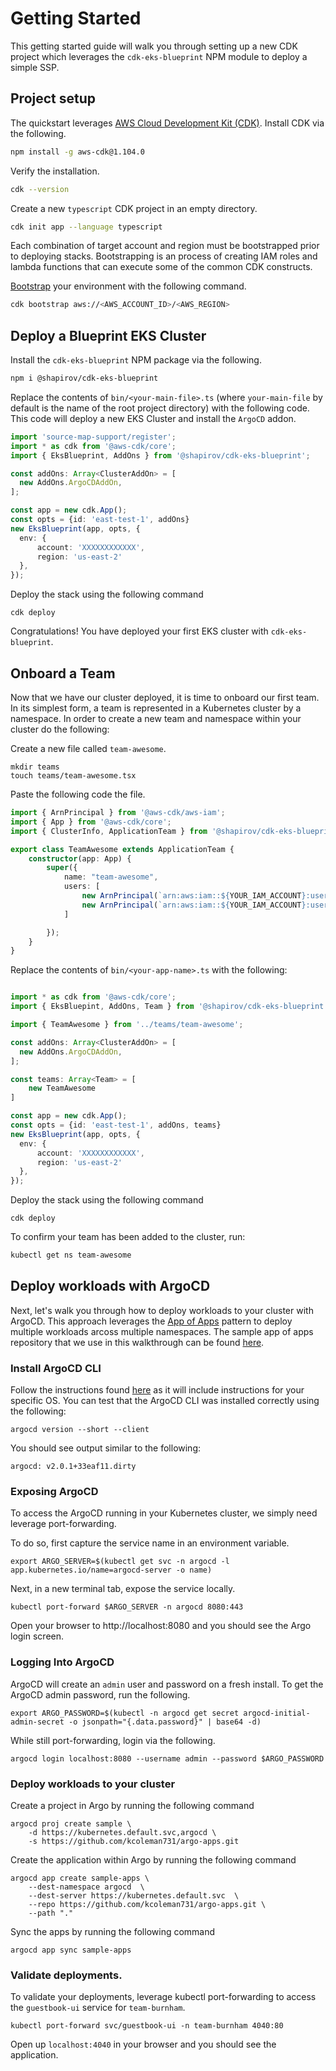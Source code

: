# Getting Started 

This getting started guide will walk you through setting up a new CDK project which leverages the `cdk-eks-blueprint` NPM module to deploy a simple SSP. 

## Project setup

The quickstart leverages [AWS Cloud Development Kit (CDK)](https://aws.amazon.com/cdk/). Install CDK via the following.

```bash
npm install -g aws-cdk@1.104.0
```

Verify the installation.

```bash
cdk --version
```

Create a new `typescript` CDK project in an empty directory.

```bash
cdk init app --language typescript
```

Each combination of target account and region must be bootstrapped prior to deploying stacks.
Bootstrapping is an process of creating IAM roles and lambda functions that can execute some of the common CDK constructs.

[Bootstrap](https://docs.aws.amazon.com/cdk/latest/guide/bootstrapping.html) your environment with the following command. 

```bash
cdk bootstrap aws://<AWS_ACCOUNT_ID>/<AWS_REGION>
```

## Deploy a Blueprint EKS Cluster

Install the `cdk-eks-blueprint` NPM package via the following.

```bash
npm i @shapirov/cdk-eks-blueprint
```

Replace the contents of `bin/<your-main-file>.ts` (where `your-main-file` by default is the name of the root project directory) with the following code. This code will deploy a new EKS Cluster and install the `ArgoCD` addon.

```typescript
import 'source-map-support/register';
import * as cdk from '@aws-cdk/core';
import { EksBlueprint, AddOns } from '@shapirov/cdk-eks-blueprint';

const addOns: Array<ClusterAddOn> = [
  new AddOns.ArgoCDAddOn,
];

const app = new cdk.App();
const opts = {id: 'east-test-1', addOns}
new EksBlueprint(app, opts, {
  env: {
      account: 'XXXXXXXXXXXX',
      region: 'us-east-2'
  },
});
```

Deploy the stack using the following command

```
cdk deploy
```

Congratulations! You have deployed your first EKS cluster with `cdk-eks-blueprint`.

## Onboard a Team

Now that we have our cluster deployed, it is time to onboard our first team. In its simplest form, a team is represented in a Kubernetes cluster by a namespace. In order to create a new team and namespace within your cluster do the following:

Create a new file called `team-awesome`.

```
mkdir teams
touch teams/team-awesome.tsx
```

Paste the following code the file. 

```typescript
import { ArnPrincipal } from '@aws-cdk/aws-iam';
import { App } from '@aws-cdk/core';
import { ClusterInfo, ApplicationTeam } from '@shapirov/cdk-eks-blueprint';

export class TeamAwesome extends ApplicationTeam {
    constructor(app: App) {
        super({
            name: "team-awesome",
            users: [
                new ArnPrincipal(`arn:aws:iam::${YOUR_IAM_ACCOUNT}:user/user1`),  
                new ArnPrincipal(`arn:aws:iam::${YOUR_IAM_ACCOUNT}:user/user2`)
            ]

        });
    }
}
```

Replace the contents of `bin/<your-app-name>.ts` with the following:

```typescript

import * as cdk from '@aws-cdk/core';
import { EksBluepint, AddOns, Team } from '@shapirov/cdk-eks-blueprint';

import { TeamAwesome } from '../teams/team-awesome';

const addOns: Array<ClusterAddOn> = [
  new AddOns.ArgoCDAddOn,
];

const teams: Array<Team> = [
    new TeamAwesome
]

const app = new cdk.App();
const opts = {id: 'east-test-1', addOns, teams}
new EksBlueprint(app, opts, {
  env: {
      account: 'XXXXXXXXXXXX',
      region: 'us-east-2'
  },
});
```

Deploy the stack using the following command

```
cdk deploy
```

To confirm your team has been added to the cluster, run:

```bash 
kubectl get ns team-awesome
```

## Deploy workloads with ArgoCD

Next, let's walk you through how to deploy workloads to your cluster with ArgoCD. This approach leverages the [App of Apps](https://argoproj.github.io/argo-cd/operator-manual/cluster-bootstrapping/#app-of-apps-pattern) pattern to deploy multiple workloads arcoss multiple namespaces. The sample app of apps repository that we use in this walkthrough can be found [here](https://github.com/kcoleman731/argo-apps.git).

### Install ArgoCD CLI

Follow the instructions found [here](https://argoproj.github.io/argo-cd/cli_installation/) as it will include instructions for your specific OS. You can test that the ArgoCD CLI was installed correctly using the following:

```
argocd version --short --client
```

You should see output similar to the following:

```
argocd: v2.0.1+33eaf11.dirty
```

### Exposing ArgoCD

To access the ArgoCD running in your Kubernetes cluster, we simply need leverage port-forwarding.

To do so, first capture the service name in an environment variable.

```
export ARGO_SERVER=$(kubectl get svc -n argocd -l app.kubernetes.io/name=argocd-server -o name) 
```

Next, in a new terminal tab, expose the service locally.

```
kubectl port-forward $ARGO_SERVER -n argocd 8080:443
```

Open your browser to http://localhost:8080 and you should see the Argo login screen.

### Logging Into ArgoCD

ArgoCD will create an `admin` user and password on a fresh install. To get the ArgoCD admin password, run the following.

```
export ARGO_PASSWORD=$(kubectl -n argocd get secret argocd-initial-admin-secret -o jsonpath="{.data.password}" | base64 -d)
```

While still port-forwarding, login via the following.

```
argocd login localhost:8080 --username admin --password $ARGO_PASSWORD
```

### Deploy workloads to your cluster

Create a project in Argo by running the following command

```
argocd proj create sample \
    -d https://kubernetes.default.svc,argocd \
    -s https://github.com/kcoleman731/argo-apps.git
```

Create the application within Argo by running the following command

```
argocd app create sample-apps \
    --dest-namespace argocd  \
    --dest-server https://kubernetes.default.svc  \
    --repo https://github.com/kcoleman731/argo-apps.git \
    --path "."
```

Sync the apps by running the following command

```
argocd app sync sample-apps 
```

### Validate deployments. 

To validate your deployments, leverage kubectl port-forwarding to access the `guestbook-ui` service for `team-burnham`.

```
kubectl port-forward svc/guestbook-ui -n team-burnham 4040:80
```

Open up `localhost:4040` in your browser and you should see the application. 


